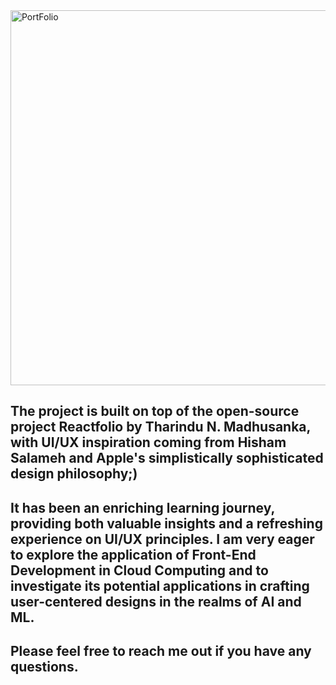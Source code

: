 <img width="600" alt="PortFolio" src="https://github.com/akhmadmamirov/portfolio/assets/105142060/44d1df1b-d983-4144-8725-c7cc1762bcc2">

## The project is built on top of the open-source project Reactfolio by Tharindu N. Madhusanka, with UI/UX inspiration coming from Hisham Salameh and Apple's simplistically sophisticated design philosophy;)

## It has been an enriching learning journey, providing both valuable insights and a refreshing experience on UI/UX principles. I am very eager to explore the application of Front-End Development in Cloud Computing and to investigate its potential applications in crafting user-centered designs in the realms of AI and ML.

## Please feel free to reach me out if you have any questions.
